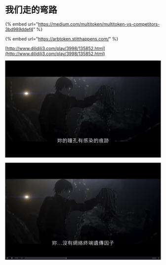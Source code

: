 # 我们走的弯路

{% embed url="https://medium.com/multitoken/multitoken-vs-competitors-3bd989ddef4" %}

{% embed url="https://arbtoken.stitthappens.com/" %}

[http://www.dilidili3.com/play/3998/135852.html](http://www.dilidili3.com/play/3998/135852.html)

![](.gitbook/assets/ping-mu-kuai-zhao-20200330-xia-wu-9.39.59.png)

![](.gitbook/assets/ping-mu-kuai-zhao-20200330-xia-wu-9.40.19.png)

